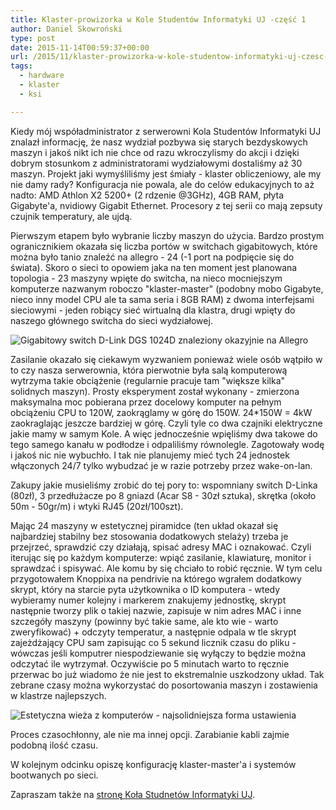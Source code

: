 ```yaml
---
title: Klaster-prowizorka w Kole Studentów Informatyki UJ -część 1
author: Daniel Skowroński
type: post
date: 2015-11-14T00:59:37+00:00
url: /2015/11/klaster-prowizorka-w-kole-studentow-informatyki-uj-czesc-1/
tags:
  - hardware
  - klaster
  - ksi

---
```

Kiedy mój współadministrator z serwerowni Kola Studentów Informatyki UJ znalazł informację, że nasz wydział pozbywa się starych bezdyskowych maszyn i jakoś nikt ich nie chce od razu wkroczylismy do akcji i dzięki dobrym stosunkom z administratorami wydziałowymi dostaliśmy aż 30 maszyn. Projekt jaki wymyśliliśmy jest śmiały - klaster obliczeniowy, ale my nie damy rady? Konfiguracja nie powala, ale do celów edukacyjnych to aż nadto: AMD Athlon X2 5200+ (2 rdzenie @3GHz), 4GB RAM, płyta Gigabyte'a, nvidiowy Gigabit Ethernet. Procesory z tej serii co mają zepsuty czujnik temperatury, ale ujdą.

Pierwszym etapem było wybranie liczby maszyn do użycia. Bardzo prostym ogranicznikiem okazała się liczba portów w switchach gigabitowych, które można było tanio znaleźć na allegro - 24 (-1 port na podpięcie się do świata). Skoro o sieci to opowiem jaka na ten moment jest planowana topologia - 23 maszyny wpięte do switcha, na nieco mocniejszym komputerze nazwanym roboczo "klaster-master" (podobny mobo Gigabyte, nieco inny model CPU ale ta sama seria i 8GB RAM) z dwoma interfejsami sieciowymi - jeden robiący sieć wirtualną dla klastra, drugi wpięty do naszego głównego switcha do sieci wydziałowej.

![Gigabitowy switch D-Link DGS 1024D znaleziony okazyjnie na Allegro](/wp-content/uploads/2015/11/InstagramCapture_58ab547d-16a2-468f-a851-65d12fd3109a.jpg "Gigabitowy switch D-Link DGS 1024D znaleziony okazyjnie na Allegro")

Zasilanie okazało się ciekawym wyzwaniem ponieważ wiele osób wątpiło w to czy nasza serwerownia, która pierwotnie była salą komputerową wytrzyma takie obciążenie (regularnie pracuje tam "większe kilka" solidnych maszyn). Prosty eksperyment został wykonany - zmierzona maksymalna moc pobierana przez docelowy komputer na pełnym obciążeniu CPU to 120W, zaokrąglamy w górę do 150W. 24*150W = 4kW zaokraglając jeszcze bardziej w górę. Czyli tyle co dwa czajniki elektryczne jakie mamy w samym Kole. A więc jednocześnie wpięliśmy dwa takowe do tego samego kanału w podłodze i odpaliliśmy równolegle. Zagotowały wodę i jakoś nic nie wybuchło. I tak nie planujemy mieć tych 24 jednostek włączonych 24/7 tylko wybudzać je w razie potrzeby przez wake-on-lan.

Zakupy jakie musieliśmy zrobić do tej pory to: wspomniany switch D-Linka (80zł), 3 przedłużacze po 8 gniazd (Acar S8 - 30zł sztuka), skrętka (około 50m - 50gr/m) i wtyki RJ45 (20zł/100szt).

Mając 24 maszyny w estetycznej piramidce (ten układ okazał się najbardziej stabilny bez stosowania dodatkowych stelaży) trzeba je przejrzeć, sprawdzić czy działają, spisać adresy MAC i oznakować. Czyli iterując się po każdym komputerze: wpiąć zasilanie, klawiaturę, monitor i sprawdzać i spisywać. Ale komu by się chciało to robić ręcznie. W tym celu przygotowałem Knoppixa na pendrivie na którego wgrałem dodatkowy skrypt, który na starcie pyta użytkownika o ID komputera - wtedy wybieramy numer kolejny i markerem znakujemy jednostkę, skrypt następnie tworzy plik o takiej nazwie, zapisuje w nim adres MAC i inne szczegóły maszyny (powinny być takie same, ale kto wie - warto zweryfikować) + odczyty temperatur, a następnie odpala w tle skrypt zajeżdżający CPU sam zapisując co 5 sekund licznik czasu do pliku - wówczas jeśli komputrer niespodziewanie się wyłączy to będzie można odczytać ile wytrzymał. Oczywiście po 5 minutach warto to ręcznie przerwac bo już wiadomo że nie jest to ekstremalnie uszkodzony układ. Tak zebrane czasy można wykorzystać do posortowania maszyn i zostawienia w klastrze najlepszych.

![Estetyczna wieża z komputerów - najsolidniejsza forma ustawienia](/wp-content/uploads/2015/11/wieza.png "Estetyczna wieża z komputerów - najsolidniejsza forma ustawienia")

Proces czasochłonny, ale nie ma innej opcji. Zarabianie kabli zajmie podobną ilość czasu.

W kolejnym odcinku opiszę konfigurację klaster-master'a i systemów bootwanych po sieci.

Zapraszam także na [stronę Koła Studnetów Informatyki UJ][3].

 [1]: /wp-content/uploads/3015/11/InstagramCapture_58ab547d-16a2-468f-a851-65d12fd3109a.jpg
 [2]: /wp-content/uploads/3015/11/wieza.png
 [3]: http://ksi.ii.uj.edu.pl/